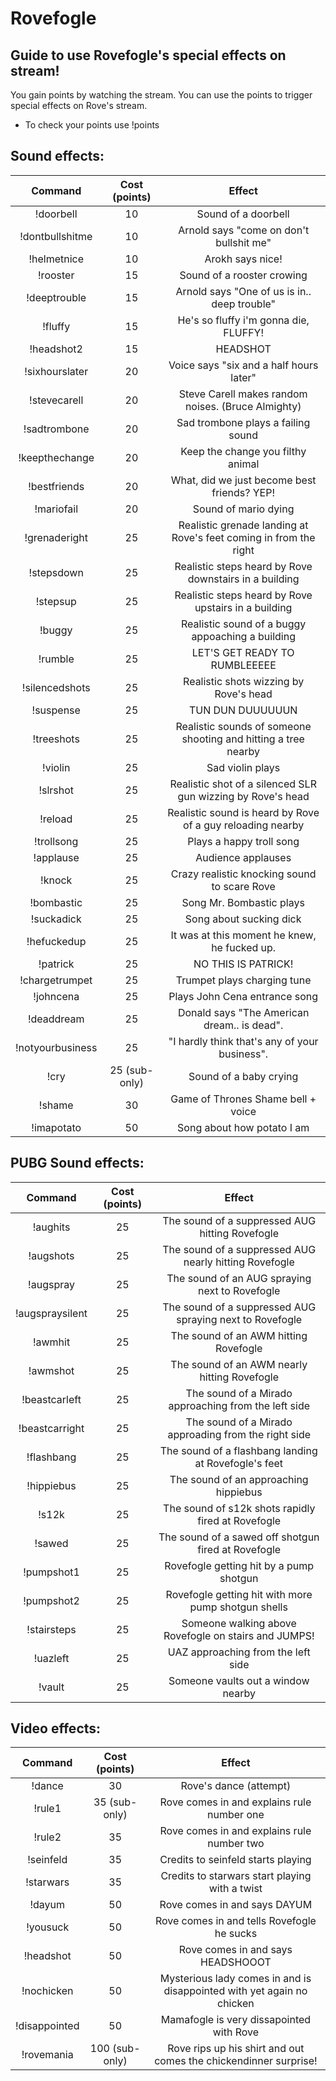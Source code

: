 # Rovefogle

## Guide to use Rovefogle's special effects on stream!

You gain points by watching the stream. 
You can use the points to trigger special effects on Rove's stream.

* To check your points use !points

## Sound effects:

| Command | Cost (points) | Effect |
|:-----:|:-----:|:-----:|
|!doorbell| 10 | Sound of a doorbell |
|!dontbullshitme| 10 | Arnold says "come on don't bullshit me" |
|!helmetnice| 10 | Arokh says nice! |
|!rooster| 15 | Sound of a rooster crowing |
|!deeptrouble| 15 | Arnold says "One of us is in.. deep trouble" |
|!fluffy| 15 | He's so fluffy i'm gonna die, FLUFFY! |
|!headshot2| 15 | HEADSHOT |
|!sixhourslater| 20 | Voice says "six and a half hours later" |
|!stevecarell| 20 | Steve Carell makes random noises. (Bruce Almighty) |
|!sadtrombone| 20 | Sad trombone plays a failing sound |
|!keepthechange| 20 | Keep the change you filthy animal |
|!bestfriends| 20 | What, did we just become best friends? YEP! |
|!mariofail| 20 | Sound of mario dying |
|!grenaderight| 25 | Realistic grenade landing at Rove's feet coming in from the right |
|!stepsdown| 25 | Realistic steps heard by Rove downstairs in a building |
|!stepsup| 25 | Realistic steps heard by Rove upstairs in a building |
|!buggy| 25 | Realistic sound of a buggy appoaching a building |
|!rumble| 25 | LET'S GET READY TO RUMBLEEEEE |
|!silencedshots| 25 | Realistic shots wizzing by Rove's head |
|!suspense| 25 | TUN DUN DUUUUUUN |
|!treeshots| 25 | Realistic sounds of someone shooting and hitting a tree nearby |
|!violin| 25 | Sad violin plays |
|!slrshot| 25 | Realistic shot of a silenced SLR gun wizzing by Rove's head |
|!reload| 25 | Realistic sound is heard by Rove of a guy reloading nearby |
|!trollsong| 25 | Plays a happy troll song |
|!applause| 25 | Audience applauses |
|!knock| 25 | Crazy realistic knocking sound to scare Rove |
|!bombastic| 25 | Song Mr. Bombastic plays |
|!suckadick| 25 | Song about sucking dick  |
|!hefuckedup| 25 | It was at this moment he knew, he fucked up. |
|!patrick| 25 | NO THIS IS PATRICK! |
|!chargetrumpet| 25 | Trumpet plays charging tune|
|!johncena| 25 | Plays John Cena entrance song |
|!deaddream| 25 | Donald says "The American dream.. is dead". |
|!notyourbusiness| 25 | "I hardly think that's any of your business". |
|!cry| 25 (sub-only) | Sound of a baby crying |
|!shame| 30 | Game of Thrones Shame bell + voice |
|!imapotato| 50 | Song about how potato I am |

## PUBG Sound effects:

| Command | Cost (points) | Effect |
|:-----:|:-----:|:-----:|
|!aughits| 25 | The sound of a suppressed AUG hitting Rovefogle |
|!augshots| 25 | The sound of a suppressed AUG nearly hitting Rovefogle |
|!augspray| 25 | The sound of an AUG spraying next to Rovefogle |
|!augspraysilent| 25 | The sound of a suppressed AUG spraying next to Rovefogle |
|!awmhit| 25 | The sound of an AWM hitting Rovefogle |
|!awmshot| 25 | The sound of an AWM nearly hitting Rovefogle |
|!beastcarleft| 25 | The sound of a Mirado approaching from the left side |
|!beastcarright| 25 | The sound of a Mirado approading from the right side |
|!flashbang| 25 | The sound of a flashbang landing at Rovefogle's feet |
|!hippiebus| 25 | The sound of an approaching hippiebus |
|!s12k| 25 | The sound of s12k shots rapidly fired at Rovefogle |
|!sawed| 25 | The sound of a sawed off shotgun fired at Rovefogle |
|!pumpshot1| 25 | Rovefogle getting hit by a pump shotgun |
|!pumpshot2| 25 | Rovefogle getting hit with more pump shotgun shells |
|!stairsteps| 25 | Someone walking above Rovefogle on stairs and JUMPS! |
|!uazleft| 25 | UAZ approaching from the left side |
|!vault| 25 | Someone vaults out a window nearby |


## Video effects:

| Command | Cost (points) | Effect |
|:-----:|:-----:|:-----:|
|!dance| 30 | Rove's dance (attempt) |
|!rule1| 35 (sub-only) | Rove comes in and explains rule number one |
|!rule2| 35 | Rove comes in and explains rule number two |
|!seinfeld| 35 | Credits to seinfeld starts playing |
|!starwars| 35 | Credits to starwars start playing with a twist |
|!dayum| 50 | Rove comes in and says DAYUM |
|!yousuck| 50 | Rove comes in and tells Rovefogle he sucks |
|!headshot| 50 | Rove comes in and says HEADSHOOOT |
|!nochicken| 50 | Mysterious lady comes in and is disappointed with yet again no chicken |
|!disappointed| 50 | Mamafogle is very dissapointed with Rove |
|!rovemania| 100 (sub-only) | Rove rips up his shirt and out comes the chickendinner surprise! | 


